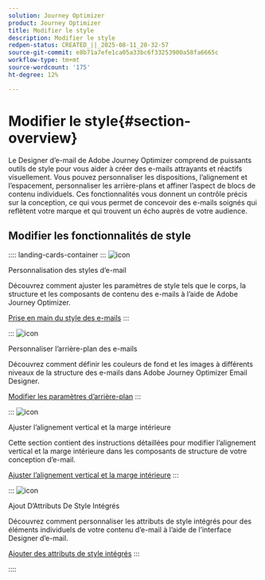 ```yaml
---
solution: Journey Optimizer
product: Journey Optimizer
title: Modifier le style
description: Modifier le style
redpen-status: CREATED_||_2025-08-11_20-32-57
source-git-commit: e8b71a7efe1ca05a33bc6f33253900a58fa6665c
workflow-type: tm+mt
source-wordcount: '175'
ht-degree: 12%

---
```



# Modifier le style{#section-overview}

Le Designer d’e-mail de Adobe Journey Optimizer comprend de puissants outils de style pour vous aider à créer des e-mails attrayants et réactifs visuellement. Vous pouvez personnaliser les dispositions, l’alignement et l’espacement, personnaliser les arrière-plans et affiner l’aspect de blocs de contenu individuels. Ces fonctionnalités vous donnent un contrôle précis sur la conception, ce qui vous permet de concevoir des e-mails soignés qui reflètent votre marque et qui trouvent un écho auprès de votre audience.

## Modifier les fonctionnalités de style

:::: landing-cards-container
:::
![icon](https://cdn.experienceleague.adobe.com/icons/circle-play.svg?lang=fr)

Personnalisation des styles d’e-mail

Découvrez comment ajuster les paramètres de style tels que le corps, la structure et les composants de contenu des e-mails à l’aide de Adobe Journey Optimizer.

[Prise en main du style des e-mails](../using/email/get-started-email-style.md)
:::

:::
![icon](https://cdn.experienceleague.adobe.com/icons/bullseye.svg?lang=fr)

Personnaliser l’arrière-plan des e-mails

Découvrez comment définir les couleurs de fond et les images à différents niveaux de la structure des e-mails dans Adobe Journey Optimizer Email Designer.

[Modifier les paramètres d’arrière-plan](../using/email/backgrounds.md)
:::

:::
![icon](https://cdn.experienceleague.adobe.com/icons/list-check.svg?lang=fr)

Ajuster l’alignement vertical et la marge intérieure

Cette section contient des instructions détaillées pour modifier l’alignement vertical et la marge intérieure dans les composants de structure de votre conception d’e-mail.

[Ajuster l’alignement vertical et la marge intérieure](../using/email/alignment-and-padding.md)
:::

:::
![icon](https://cdn.experienceleague.adobe.com/icons/code-branch.svg?lang=fr)

Ajout D’Attributs De Style Intégrés

Découvrez comment personnaliser les attributs de style intégrés pour des éléments individuels de votre contenu d’e-mail à l’aide de l’interface Designer d’e-mail.

[Ajouter des attributs de style intégrés](../using/email/inline-styling.md)
:::

::::
